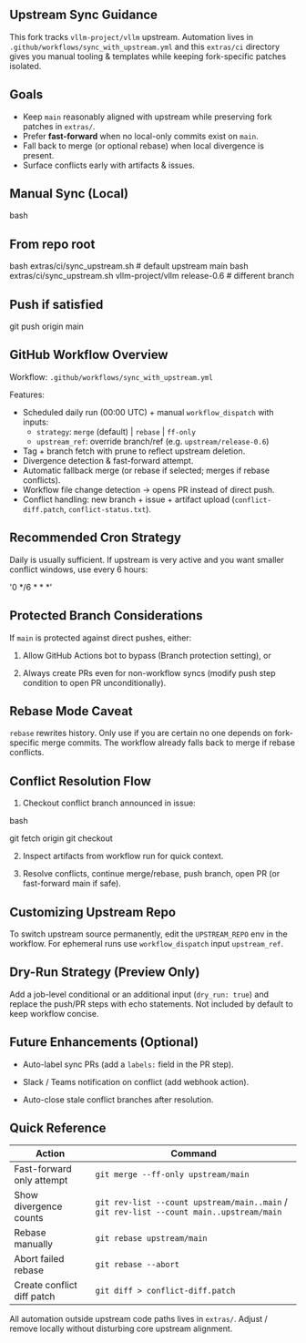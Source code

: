 ## Upstream Sync Guidance

This fork tracks `vllm-project/vllm` upstream. Automation lives in `.github/workflows/sync_with_upstream.yml` and this `extras/ci` directory gives you manual tooling & templates while keeping fork-specific patches isolated.

## Goals

- Keep `main` reasonably aligned with upstream while preserving fork patches in `extras/`.
- Prefer **fast-forward** when no local-only commits exist on `main`.
- Fall back to merge (or optional rebase) when local divergence is present.
- Surface conflicts early with artifacts & issues.

## Manual Sync (Local)

bash

## From repo root

bash extras/ci/sync_upstream.sh            # default upstream main
bash extras/ci/sync_upstream.sh vllm-project/vllm release-0.6  # different branch

## Push if satisfied

git push origin main

## GitHub Workflow Overview

Workflow: `.github/workflows/sync_with_upstream.yml`

Features:

- Scheduled daily run (00:00 UTC) + manual `workflow_dispatch` with inputs:
  - `strategy`: `merge` (default) | `rebase` | `ff-only`
  - `upstream_ref`: override branch/ref (e.g. `upstream/release-0.6`)
- Tag + branch fetch with prune to reflect upstream deletion.
- Divergence detection & fast-forward attempt.
- Automatic fallback merge (or rebase if selected; merges if rebase conflicts).
- Workflow file change detection -> opens PR instead of direct push.
- Conflict handling: new branch + issue + artifact upload (`conflict-diff.patch`, `conflict-status.txt`).

## Recommended Cron Strategy

Daily is usually sufficient. If upstream is very active and you want smaller conflict windows, use every 6 hours:

'0 */6 * * *'

## Protected Branch Considerations

If `main` is protected against direct pushes, either:

1. Allow GitHub Actions bot to bypass (Branch protection setting), or

2. Always create PRs even for non-workflow syncs (modify push step condition to open PR unconditionally).

## Rebase Mode Caveat

`rebase` rewrites history. Only use if you are certain no one depends on fork-specific merge commits. The workflow already falls back to merge if rebase conflicts.

## Conflict Resolution Flow

1. Checkout conflict branch announced in issue:

bash

   git fetch origin
   git checkout <conflict-branch>

2. Inspect artifacts from workflow run for quick context.

3. Resolve conflicts, continue merge/rebase, push branch, open PR (or fast-forward main if safe).

## Customizing Upstream Repo

To switch upstream source permanently, edit the `UPSTREAM_REPO` env in the workflow. For ephemeral runs use `workflow_dispatch` input `upstream_ref`.


## Dry-Run Strategy (Preview Only)

Add a job-level conditional or an additional input (`dry_run: true`) and replace the push/PR steps with echo statements. Not included by default to keep workflow concise.


## Future Enhancements (Optional)

- Auto-label sync PRs (add a `labels:` field in the PR step).

- Slack / Teams notification on conflict (add webhook action).

- Auto-close stale conflict branches after resolution.


## Quick Reference

| Action | Command |
|--------|---------|
| Fast-forward only attempt | `git merge --ff-only upstream/main` |
| Show divergence counts | `git rev-list --count upstream/main..main` / `git rev-list --count main..upstream/main` |
| Rebase manually | `git rebase upstream/main` |
| Abort failed rebase | `git rebase --abort` |
| Create conflict diff patch | `git diff > conflict-diff.patch` |


All automation outside upstream code paths lives in `extras/`. Adjust / remove locally without disturbing core upstream alignment.
